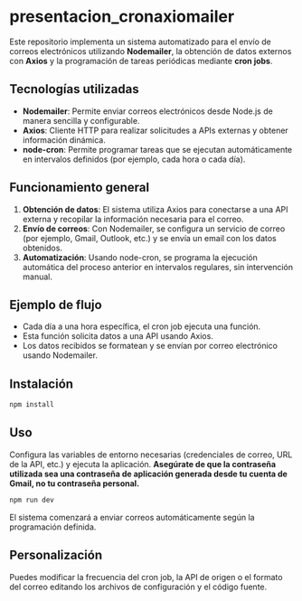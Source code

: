 # presentacion_cronaxiomailer

Este repositorio implementa un sistema automatizado para el envío de correos electrónicos utilizando **Nodemailer**, la obtención de datos externos con **Axios** y la programación de tareas periódicas mediante **cron jobs**.

## Tecnologías utilizadas

- **Nodemailer**: Permite enviar correos electrónicos desde Node.js de manera sencilla y configurable.
- **Axios**: Cliente HTTP para realizar solicitudes a APIs externas y obtener información dinámica.
- **node-cron**: Permite programar tareas que se ejecutan automáticamente en intervalos definidos (por ejemplo, cada hora o cada día).

## Funcionamiento general

1. **Obtención de datos**: El sistema utiliza Axios para conectarse a una API externa y recopilar la información necesaria para el correo.
2. **Envío de correos**: Con Nodemailer, se configura un servicio de correo (por ejemplo, Gmail, Outlook, etc.) y se envía un email con los datos obtenidos.
3. **Automatización**: Usando node-cron, se programa la ejecución automática del proceso anterior en intervalos regulares, sin intervención manual.

## Ejemplo de flujo

- Cada día a una hora específica, el cron job ejecuta una función.
- Esta función solicita datos a una API usando Axios.
- Los datos recibidos se formatean y se envían por correo electrónico usando Nodemailer.

## Instalación

```bash
npm install
```

## Uso

Configura las variables de entorno necesarias (credenciales de correo, URL de la API, etc.) y ejecuta la aplicación. **Asegúrate de que la contraseña utilizada sea una contraseña de aplicación generada desde tu cuenta de Gmail, no tu contraseña personal.**

```bash
npm run dev
```

El sistema comenzará a enviar correos automáticamente según la programación definida.

## Personalización

Puedes modificar la frecuencia del cron job, la API de origen o el formato del correo editando los archivos de configuración y el código fuente.

